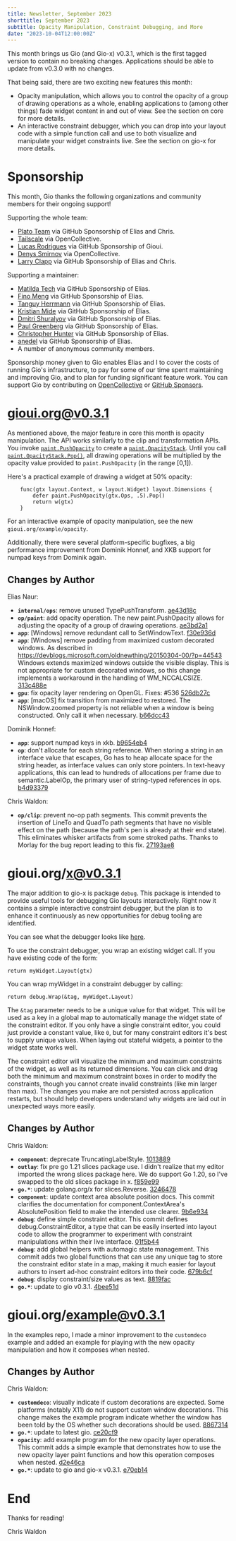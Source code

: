 ```yaml
---
title: Newsletter, September 2023
shorttitle: September 2023
subtitle: Opacity Manipulation, Constraint Debugging, and More
date: "2023-10-04T12:00:00Z"
---
```


This month brings us Gio (and Gio-x) v0.3.1, which is the first tagged version to contain no breaking changes. Applications should be able to update from v0.3.0 with no changes.

That being said, there are two exciting new features this month:

- Opacity manipulation, which allows you to control the opacity of a group of drawing operations as a whole, enabling applications to (among other things) fade widget content in and out of view. See the section on core for more details.
- An interactive constraint debugger, which you can drop into your layout code with a simple function call and use to both visualize and manipulate your widget constraints live. See the section on gio-x for more details.

# Sponsorship

This month, Gio thanks the following organizations and community members for their ongoing support!

Supporting the whole team:

- [Plato Team](https://www.platoapp.com/) via GitHub Sponsorship of Elias and Chris.
- [Tailscale](https://tailscale.com/) via OpenCollective.
- [Lucas Rodrigues](https://github.com/Inkeliz/) via GitHub Sponsorship of Gioui.
- [Denys Smirnov](https://github.com/dennwc) via OpenCollective.
- [Larry Clapp](https://github.com/theclapp) via GitHub Sponsorship of Elias and Chris.

Supporting a maintainer:

- [Matilda Tech](https://github.com/matildatech) via GitHub Sponsorship of Elias.
- [Fino Meng](https://github.com/finomeng) via GitHub Sponsorship of Elias.
- [Tanguy Herrmann](https://github.com/dolanor) via GitHub Sponsorship of Elias.
- [Kristian Mide](https://github.com/fasmide) via GitHub Sponsorship of Elias.
- [Dmitri Shuralyov](https://github.com/dmitshur) via GitHub Sponsorship of Elias.
- [Paul Greenberg](https://github.com/greenpau) via GitHub Sponsorship of Elias.
- [Christopher Hunter](https://github.com/crhntr) via GitHub Sponsorship of Elias.
- [anedel](https://github.com/anedel) via GitHub Sponsorship of Elias.
- A number of anonymous community members.

Sponsorship money given to Gio enables Elias and I to cover the costs of running Gio's infrastructure, to pay for some of our time spent maintaining and improving Gio, and to plan for funding significant feature work. You can support Gio by contributing on [OpenCollective](https://opencollective.com/gioui) or [GitHub Sponsors](https://github.com/sponsors/gioui).

# gioui.org@v0.3.1

As mentioned above, the major feature in core this month is opacity manipulation. The API works similarly to the clip and transformation APIs. You invoke [`paint.PushOpacity`](https://pkg.go.dev/gioui.org@v0.3.1/op/paint#PushOpacity) to create a [`paint.OpacityStack`](https://pkg.go.dev/gioui.org@v0.3.1/op/paint#OpacityStack). Until you call [`paint.OpacityStack.Pop()`](https://pkg.go.dev/gioui.org@v0.3.1/op/paint#OpacityStack.Pop), all drawing operations will be multiplied by the opacity value provided to `paint.PushOpacity` (in the range [0,1]).

Here's a practical example of drawing a widget at 50% opacity:

```
    func(gtx layout.Context, w layout.Widget) layout.Dimensions {
		defer paint.PushOpacity(gtx.Ops, .5).Pop()
		return w(gtx)
	}
```

For an interactive example of opacity manipulation, see the new `gioui.org/example/opacity`.

Additionally, there were several platform-specific bugfixes, a big performance improvement from Dominik Honnef, and XKB support for numpad keys from Dominik again.

## Changes by Author

Elias Naur:

- **`internal/ops`**: remove unused TypePushTransform.  [ae43d18c](https://git.sr.ht/~eliasnaur/gio/commit/ae43d18c)
- **`op/paint`**: add opacity operation. The new paint.PushOpacity allows for adjusting the opacity of a group of drawing operations. [ae3bd2a1](https://git.sr.ht/~eliasnaur/gio/commit/ae3bd2a1)
- **`app`**: [Windows] remove redundant call to SetWindowText.  [f30e936d](https://git.sr.ht/~eliasnaur/gio/commit/f30e936d)
- **`app`**: [Windows] remove padding from maximized custom decorated windows. As described in https://devblogs.microsoft.com/oldnewthing/20150304-00/?p=44543 Windows extends maximized windows outside the visible display. This is not appropriate for custom decorated windows, so this change implements a workaround in the handling of WM_NCCALCSIZE. [313c488e](https://git.sr.ht/~eliasnaur/gio/commit/313c488e)
- **`gpu`**: fix opacity layer rendering on OpenGL. Fixes: #536  [526db27c](https://git.sr.ht/~eliasnaur/gio/commit/526db27c)
- **`app`**: [macOS] fix transition from maximized to restored. The NSWindow.zoomed property is not reliable when a window is being constructed. Only call it when necessary. [b66dcc43](https://git.sr.ht/~eliasnaur/gio/commit/b66dcc43)

Dominik Honnef:

- **`app`**: support numpad keys in xkb.  [b9654eb4](https://git.sr.ht/~eliasnaur/gio/commit/b9654eb4)
- **`op`**: don't allocate for each string reference. When storing a string in an interface value that escapes, Go has to heap allocate space for the string header, as interface values can only store pointers. In text-heavy applications, this can lead to hundreds of allocations per frame due to semantic.LabelOp, the primary user of string-typed references in ops. [b4d93379](https://git.sr.ht/~eliasnaur/gio/commit/b4d93379)

Chris Waldon:

- **`op/clip`**: prevent no-op path segments. This commit prevents the insertion of LineTo and QuadTo path segments that have no visible effect on the path (because the path's pen is already at their end state). This eliminates whisker artifacts from some stroked paths. Thanks to Morlay for the bug report leading to this fix. [27193ae8](https://git.sr.ht/~eliasnaur/gio/commit/27193ae8)

# gioui.org/x@v0.3.1

The major addition to gio-x is package `debug`. This package is intended to provide useful tools for debugging Gio layouts interactively. Right now it contains a simple interactive constraint debugger, but the plan is to enhance it continuously as new opportunities for debug tooling are identified.

You can see what the debugger looks like [here](https://imgur.com/a/55aiqTa).

To use the constraint debugger, you wrap an existing widget call. If you have existing code of the form:

```
return myWidget.Layout(gtx)
```

You can wrap myWidget in a constraint debugger by calling:

```
return debug.Wrap(&tag, myWidget.Layout)
```

The `&tag` parameter needs to be a unique value for that widget. This will be used as a key in a global map to automatically manage the widget state of the constraint editor. If you only have a single constraint editor, you could just provide a constant value, like `0`, but for many constraint editors it's best to supply unique values. When laying out stateful widgets, a pointer to the widget state works well.

The constraint editor will visualize the minimum and maximum constraints of the widget, as well as its returned dimensions. You can click and drag both the minimum and maximum constraint boxes in order to modify the constraints, though you cannot create invalid constraints (like min larger than max). The changes you make are not persisted across application restarts, but should help developers understand why widgets are laid out in unexpected ways more easily.

## Changes by Author

Chris Waldon:

- **`component`**: deprecate TruncatingLabelStyle.  [1013889](https://git.sr.ht/~whereswaldon/gio-x/commit/1013889)
- **`outlay`**: fix pre go 1.21 slices package use. I didn't realize that my editor imported the wrong slices package here. We do support Go 1.20, so I've swapped to the old slices package in x. [f859e99](https://git.sr.ht/~whereswaldon/gio-x/commit/f859e99)
- **`go.*`**: update golang.org/x for slices.Reverse.  [3246478](https://git.sr.ht/~whereswaldon/gio-x/commit/3246478)
- **`component`**: update context area absolute position docs. This commit clarifies the documentation for component.ContextArea's AbsolutePosition field to make the intended use clearer. [9b6e934](https://git.sr.ht/~whereswaldon/gio-x/commit/9b6e934)
- **`debug`**: define simple constraint editor. This commit defines debug.ConstraintEditor, a type that can be easily inserted into layout code to allow the programmer to experiment with constraint manipulations within their live interface. [01f5b44](https://git.sr.ht/~whereswaldon/gio-x/commit/01f5b44)
- **`debug`**: add global helpers with automagic state management. This commit adds two global functions that can use any unique tag to store the constraint editor state in a map, making it much easier for layout authors to insert ad-hoc constraint editors into their code. [679b6cf](https://git.sr.ht/~whereswaldon/gio-x/commit/679b6cf)
- **`debug`**: display constraint/size values as text.  [8819fac](https://git.sr.ht/~whereswaldon/gio-x/commit/8819fac)
- **`go.*`**: update to gio v0.3.1.  [4bee51d](https://git.sr.ht/~whereswaldon/gio-x/commit/4bee51d)

# gioui.org/example@v0.3.1

In the examples repo, I made a minor improvement to the `customdeco` example and added an example for playing with the new opacity manipulation and how it composes when nested.

## Changes by Author

Chris Waldon:

- **`customdeco`**: visually indicate if custom decorations are expected. Some platforms (notably X11) do not support custom window decorations. This change makes the example program indicate whether the window has been told by the OS whether such decorations should be used. [8867314](https://git.sr.ht/~eliasnaur/gio-example/commit/8867314)
- **`go.*`**: update to latest gio.  [ce20cf9](https://git.sr.ht/~eliasnaur/gio-example/commit/ce20cf9)
- **`opacity`**: add example program for the new opacity layer operations. This commit adds a simple example that demonstrates how to use the new opacity layer paint functions and how this operation composes when nested. [d2e46ca](https://git.sr.ht/~eliasnaur/gio-example/commit/d2e46ca)
- **`go.*`**: update to gio and gio-x v0.3.1.  [e70eb14](https://git.sr.ht/~eliasnaur/gio-example/commit/e70eb14)

# End

Thanks for reading!

Chris Waldon
